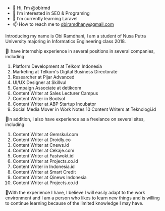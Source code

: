 - 👋 Hi, I’m @obirmd
- 👀 I’m interested in SEO & Programing 
- 🌱 I’m currently learning Laravel 
- 📫 How to reach me to obiramdhany@gmail.com

<!---
obirmd/obirmd is a ✨ special ✨ repository because its `README.md` (this file) appears on your GitHub profile.
You can click the Preview link to take a look at your changes.
--->
Introducing my name is Obi Ramdhani, I am a student of Nusa Putra University majoring in Informatics Engineering class 2018.

📄I have internship experience in several positions in several companies, including:

  1. Platform Development at Telkom Indonesia
  2. Marketing at Telkom's Digital Business Directorate
  3. Researcher at Pijar Advanced
  4. UI/UX Designer at Skillvul
  5. Campaign Associate at detikcom
  6. Content Writer at Sales Lecturer Campus
  7. Content Writer in Bootsol
  8. Content Writer at ABP Startup Incubator
  9. Social Media Mover in Work Notes
  10 Content Writers at Teknologi.id

🚀In addition, I also have experience as a freelance on several sites, including:

  1. Content Writer at Gemskul.com
  2. Content Writer at Droidly.co
  3. Content Writer at Cnews.id
  4. Content Writer at Cekaje.com
  5. Content Writer at Fastwokt.id
  6. Content Writer at Projects.co.id
  7. Content Writer in Indonesia.id
  8. Content Writer at Smart Credit
  9. Content Writer at Qinews Indonesia
  10. Content Writer at Projects.co.id

🎨With the experience I have, I believe I will easily adapt to the work environment and I am a person who likes to learn new things and is willing to continue learning because of the limited knowledge I may have.

